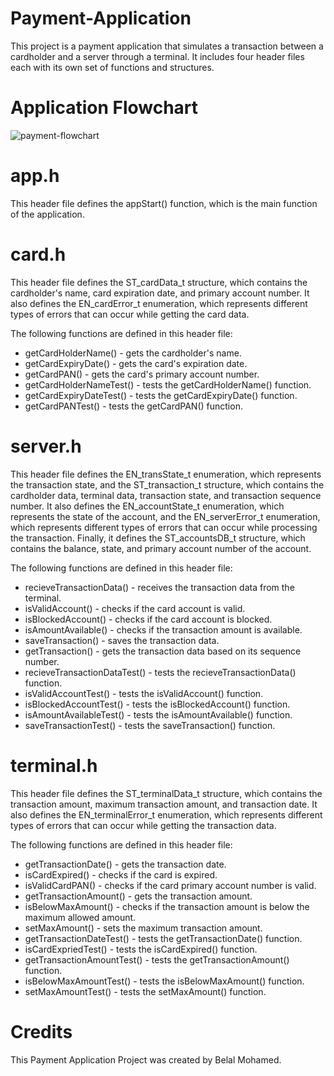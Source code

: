 # **Payment-Application**
This project is a payment application that simulates a transaction between a cardholder and a server through a terminal. It includes four header files each with its own set of functions and structures.

# **Application Flowchart**
![payment-flowchart](https://github.com/belal221b/Payment-Application/assets/84633317/0a7846ab-c680-4619-95d1-965be3445726)

# **app.h**
This header file defines the appStart() function, which is the main function of the application.

# **card.h**
This header file defines the ST_cardData_t structure, which contains the cardholder's name, card expiration date, and primary account number. It also defines the EN_cardError_t enumeration, which represents different types of errors that can occur while getting the card data.

The following functions are defined in this header file:

- getCardHolderName() - gets the cardholder's name.
- getCardExpiryDate() - gets the card's expiration date.
- getCardPAN() - gets the card's primary account number.
- getCardHolderNameTest() - tests the getCardHolderName() function.
- getCardExpiryDateTest() - tests the getCardExpiryDate() function.
- getCardPANTest() - tests the getCardPAN() function.

# **server.h**
This header file defines the EN_transState_t enumeration, which represents the transaction state, and the ST_transaction_t structure, which contains the cardholder data, terminal data, transaction state, and transaction sequence number. It also defines the EN_accountState_t enumeration, which represents the state of the account, and the EN_serverError_t enumeration, which represents different types of errors that can occur while processing the transaction. Finally, it defines the ST_accountsDB_t structure, which contains the balance, state, and primary account number of the account.

The following functions are defined in this header file:

- recieveTransactionData() - receives the transaction data from the terminal.
- isValidAccount() - checks if the card account is valid.
- isBlockedAccount() - checks if the card account is blocked.
- isAmountAvailable() - checks if the transaction amount is available.
- saveTransaction() - saves the transaction data.
- getTransaction() - gets the transaction data based on its sequence number.
- recieveTransactionDataTest() - tests the recieveTransactionData() function.
- isValidAccountTest() - tests the isValidAccount() function.
- isBlockedAccountTest() - tests the isBlockedAccount() function.
- isAmountAvailableTest() - tests the isAmountAvailable() function.
- saveTransactionTest() - tests the saveTransaction() function.

# **terminal.h**
This header file defines the ST_terminalData_t structure, which contains the transaction amount, maximum transaction amount, and transaction date. It also defines the EN_terminalError_t enumeration, which represents different types of errors that can occur while getting the transaction data.

The following functions are defined in this header file:

- getTransactionDate() - gets the transaction date.
- isCardExpired() - checks if the card is expired.
- isValidCardPAN() - checks if the card primary account number is valid.
- getTransactionAmount() - gets the transaction amount.
- isBelowMaxAmount() - checks if the transaction amount is below the maximum allowed amount.
- setMaxAmount() - sets the maximum transaction amount.
- getTransactionDateTest() - tests the getTransactionDate() function.
- isCardExpriedTest() - tests the isCardExpired() function.
- getTransactionAmountTest() - tests the getTransactionAmount() function.
- isBelowMaxAmountTest() - tests the isBelowMaxAmount() function.
- setMaxAmountTest() - tests the setMaxAmount() function.

# **Credits**
This Payment Application Project was created by Belal Mohamed.

